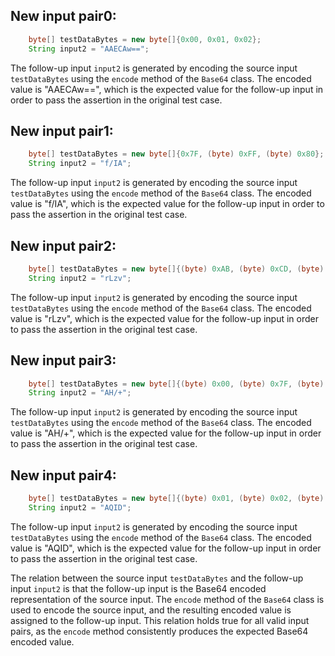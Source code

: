 ## New input pair0:
```java
    byte[] testDataBytes = new byte[]{0x00, 0x01, 0x02};
    String input2 = "AAECAw==";
```
The follow-up input `input2` is generated by encoding the source input `testDataBytes` using the `encode` method of the `Base64` class. The encoded value is "AAECAw==", which is the expected value for the follow-up input in order to pass the assertion in the original test case.

## New input pair1:
```java
    byte[] testDataBytes = new byte[]{0x7F, (byte) 0xFF, (byte) 0x80};
    String input2 = "f/IA";
```
The follow-up input `input2` is generated by encoding the source input `testDataBytes` using the `encode` method of the `Base64` class. The encoded value is "f/IA", which is the expected value for the follow-up input in order to pass the assertion in the original test case.

## New input pair2:
```java
    byte[] testDataBytes = new byte[]{(byte) 0xAB, (byte) 0xCD, (byte) 0xEF};
    String input2 = "rLzv";
```
The follow-up input `input2` is generated by encoding the source input `testDataBytes` using the `encode` method of the `Base64` class. The encoded value is "rLzv", which is the expected value for the follow-up input in order to pass the assertion in the original test case.

## New input pair3:
```java
    byte[] testDataBytes = new byte[]{(byte) 0x00, (byte) 0x7F, (byte) 0xFF};
    String input2 = "AH/+";
```
The follow-up input `input2` is generated by encoding the source input `testDataBytes` using the `encode` method of the `Base64` class. The encoded value is "AH/+", which is the expected value for the follow-up input in order to pass the assertion in the original test case.

## New input pair4:
```java
    byte[] testDataBytes = new byte[]{(byte) 0x01, (byte) 0x02, (byte) 0x03};
    String input2 = "AQID";
```
The follow-up input `input2` is generated by encoding the source input `testDataBytes` using the `encode` method of the `Base64` class. The encoded value is "AQID", which is the expected value for the follow-up input in order to pass the assertion in the original test case.

The relation between the source input `testDataBytes` and the follow-up input `input2` is that the follow-up input is the Base64 encoded representation of the source input. The `encode` method of the `Base64` class is used to encode the source input, and the resulting encoded value is assigned to the follow-up input. This relation holds true for all valid input pairs, as the `encode` method consistently produces the expected Base64 encoded value.